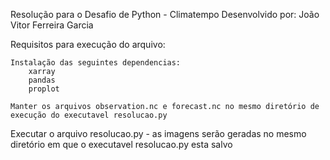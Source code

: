 Resolução para o Desafio de Python - Climatempo
Desenvolvido por: João Vitor Ferreira Garcia

Requisitos para execução do arquivo:

	Instalação das seguintes dependencias:
		xarray
		pandas
		proplot
	
	Manter os arquivos observation.nc e forecast.nc no mesmo diretório de execução do executavel resolucao.py
	
Executar o arquivo resolucao.py - as imagens serão geradas no mesmo diretório em que o executavel resolucao.py esta salvo